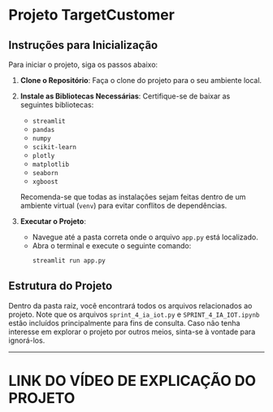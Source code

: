 # Projeto TargetCustomer

## Instruções para Inicialização

Para iniciar o projeto, siga os passos abaixo:

1. **Clone o Repositório**: Faça o clone do projeto para o seu ambiente local.

2. **Instale as Bibliotecas Necessárias**: Certifique-se de baixar as seguintes bibliotecas:
   - `streamlit`
   - `pandas`
   - `numpy`
   - `scikit-learn`
   - `plotly`
   - `matplotlib`
   - `seaborn`
   - `xgboost`

   Recomenda-se que todas as instalações sejam feitas dentro de um ambiente virtual (`venv`) para evitar conflitos de dependências.

3. **Executar o Projeto**:
   - Navegue até a pasta correta onde o arquivo `app.py` está localizado.
   - Abra o terminal e execute o seguinte comando:
     ```bash
     streamlit run app.py
     ```

## Estrutura do Projeto

Dentro da pasta raiz, você encontrará todos os arquivos relacionados ao projeto. Note que os arquivos `sprint_4_ia_iot.py` e `SPRINT_4_IA_IOT.ipynb` estão incluídos principalmente para fins de consulta. Caso não tenha interesse em explorar o projeto por outros meios, sinta-se à vontade para ignorá-los.

---
# LINK DO VÍDEO DE EXPLICAÇÃO DO PROJETO

